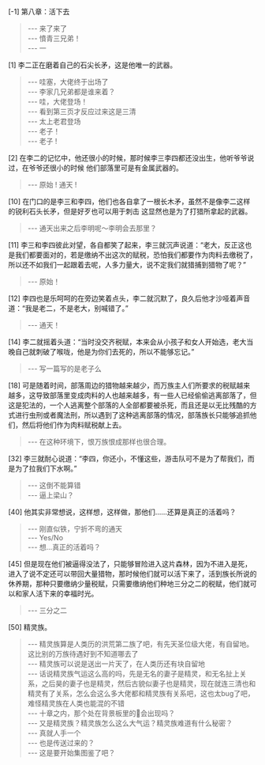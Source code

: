 
[-1] 第八章：活下去
>--- 来了来了<br>
>--- 憤青三兄弟！<br>
>--- 一<br>

[1] 李二正在磨着自己的石尖长矛，这是他唯一的武器。
>--- 哇塞，大佬终于出场了<br>
>--- 李家几兄弟都是谁来着？<br>
>--- 哇，大佬登场！<br>
>--- 看到第三页才反应过来这是三清<br>
>--- 太上老君登场<br>
>--- 老子！<br>
>--- 老子 !<br>

[2] 在李二的记忆中，他还很小的时候，那时候李三李四都还没出生，他听爷爷说过，在爷爷还很小的时候 他们部落里可是有金属武器的。
>--- 原始 ! 通天 !<br>

[10] 在门口的是李三和李四，他们也各自拿了一根长木矛，虽然不是像李二这样的锐利石头长矛，但是好歹也可以用于刺击 这显然也是为了打猎所拿起的武器。
>--- 通天出来之后李明呢～李明会去那里？<br>

[11] 李三和李四彼此对望，各自都笑了起来，李三就沉声说道：“老大，反正这也是我们都要面对的，若是缴纳不出这次的赋税，恐怕我们都要作为肉料去缴税了，所以还不如我们一起跟着去呢，人多力量大，说不定我们就猎捕到猎物了呢？”
>--- 原始！<br>

[12] 李四也是乐呵呵的在旁边笑着点头，李二就沉默了，良久后他才沙哑着声音道：“我是老二，不是老大，别喊错了。”
>--- 通天！<br>

[14] 李二就摇着头道：“当时没交齐税赋，本来会从小孩子和女人开始选，老大当晚自己就刺破了喉咙，他是为你们去死的，所以不能够忘记。”
>--- 写一篇写的是老子么<br>

[18] 可是随着时间，部落周边的猎物越来越少，而万族主人们所要求的税赋越来越多，这导致部落里变成肉料的人也越来越多，有一些人已经偷偷逃离部落了，但这是犯法的，一个人逃离整个部落的人全部都要被杀死，而且还是以无比残酷的方式进行虫刑或者魔法刑，所以遇到了这种逃离部落的情况，部落族长只能够追抓他们，然后将他们作为肉料赋税献上去。
>--- 在这种环境下，恨万族恨成那样也很合理。<br>

[32] 李三就耐心说道：“李四，你还小，不懂这些，游击队可不是为了帮我们，而是为了拉我们下水啊。”
>--- 这倒不能算错<br>
>--- 逼上梁山？<br>

[40] 他其实非常想说，这样想，这样做，那他们……还算是真正的活着吗？
>--- 刚直似铁，宁折不弯的通天<br>
>--- Yes/No<br>
>--- 想…真正的活着吗？<br>

[45] 但是现在他们被逼得没法了，只能够冒险进入这片森林，因为不进入是死，进入了说不定还可以带回大量猎物，那时候他们就可以活下来了，活到族长所说的休养期，那种只要缴纳少量税赋，只需要缴纳他们种地三分之二的税赋，他们就可以和家人活下来的幸福时光。
>--- 三分之二<br>

[50] 精灵族。
>--- 精灵族算是人类历的洪荒第二族了吧，有先天圣位级大佬，有自留地。这比别的万族待遇好到不知道哪去了<br>
>--- 精灵族可以说是送出一片天了，在人类历还有块自留地<br>
>--- 话说精灵族气运这么高的吗，先是无名的妻子是精灵，和无名扯上关系，之后昊的妻子也是精灵，然后古貌似妻子也是精灵，现在就连三清也和精灵有了关系，怎么会这么多大佬都和精灵族有关系吧，这也太bug了吧，难怪精灵族在人类也能混的不错<br>
>--- 十章之内，那个处在背景板里的🐻会出现吗？<br>
>--- 又是精灵族？精灵族怎么这么大气运？精灵族难道有什么秘密？<br>
>--- 真就人手一个<br>
>--- 也是传送过来的？<br>
>--- 这是要开始集图鉴了吧？<br>
